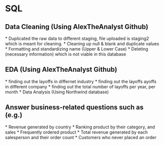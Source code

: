 # SQL 
<h2> Data Cleaning (Using AlexTheAnalyst Github)</h2>
  * Duplicated the raw data to different staging, file uploaded is staging2 which is meant for cleaning.
  * Cleaning up null & blank and duplicate values
  * Formatting and standardizing name (Upper & Lower Case)
  * Deleting (necessary information) which is not viable in this database
    
<h2> EDA (Using AlexTheAnalyst Github) </h2>
  *   finding out the layoffs in differnet industry
  *   finding out the layoffs ayoffs in different company
  *   finding out the total number of layoffs per year, per month
* Data Analysis (Using Northwind database)
  
<h2> Answer business-related questions such as (e.g.) </h2>
    *   Revenue generated by country
    *   Ranking product by their category, and sales
    *   Frequently ordered product
    *   Total revenue generated by each salesperson and their order count
    *   Customers who never placed an order
